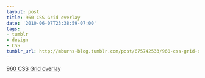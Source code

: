 ```yaml
---
layout: post
title: 960 CSS Grid overlay
date: '2010-06-07T23:38:59-07:00'
tags:
- tumblr
- design
- CSS
tumblr_url: http://mburns-blog.tumblr.com/post/675742533/960-css-grid-overlay
---
```

<a href="http://gridder.andreehansson.se/">960 CSS Grid overlay</a>

